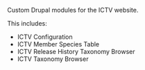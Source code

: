 Custom Drupal modules for the ICTV website.

This includes:

- ICTV Configuration
- ICTV Member Species Table
- ICTV Release History Taxonomy Browser
- ICTV Taxonomy Browser
